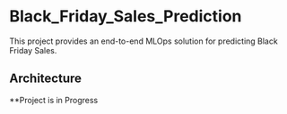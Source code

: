 # Black_Friday_Sales_Prediction
This project provides an end-to-end MLOps solution for predicting Black Friday Sales.
## Architecture
**Project is in Progress


